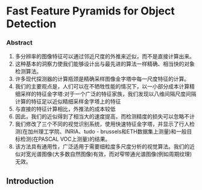 # Fast Feature Pyramids for Object Detection

### Abstract

1. 多分辨率的图像特征可以通过邻近尺度的外推来近似，而不是直接计算出来。
2. 这种基本的洞察力使我们能够设计出与最先进的算法一样精确、相当快的对象检测算法。
3. 许多现代探测器的计算瓶颈是精确采样图像金字塔中每一尺度特征的计算。
4. 我们的主要观点是，人们可以在不牺牲性能的情况下，以一小部分成本计算精细采样的特征金字塔:对于一个广泛的特征家族，我们发现以八维间隔尺度间隔计算的特征足以近似精细采样金字塔上的特征
5. 与直接的特征计算相比，外推法的成本较低
6. 因此，我们的近似得到了相当大的速度提高，而检测精度的损失可以忽略不计
7. 我们修改了三个不同的视觉识别系统，使用快速特征金字塔，并显示了行人检测(在加州理工学院、INRIA、tudo - brussels和ETH数据集上测量)和一般目标检测(在PASCAL VOC上测量)的结果。
8. 该方法具有通用性，广泛适用于需要细粒度多尺度分析的视觉算法。我们的近似对宽光谱图像(大多数自然图像)有效，而对窄带通光谱图像(例如周期纹理)无效。

## Introduction

